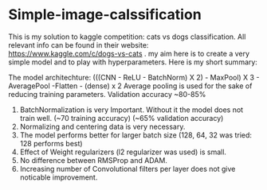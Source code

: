 # Simple-image-calssification
This is my solution to kaggle competition: cats vs dogs classification. All relevant info can be found in their 
website: https://www.kaggle.com/c/dogs-vs-cats . my aim here is to create a very simple model and to play with hyperparameters.
Here is my short summary:

The model architechture: (((CNN - ReLU - BatchNorm) X 2) - MaxPool) X 3 - AveragePool -Flatten - (dense) x 2
Average pooling is used for the sake of reducing training parameters.
Validation accuracy ~80-85%

1. BatchNormalization is very Important. Without it the model does not train well. (~70 training accuracy) (~65% validation accuracy)
2. Normalizing and centering data is very necessary.
3. The model performs better for larger batch size (128, 64, 32 was tried: 128 performs best)
4. Effect of Weight regularizers (l2 regularizer was used) is small.
5. No difference between RMSProp and ADAM.
6. Increasing number of Convolutional filters per layer does not give noticable improvement. 


